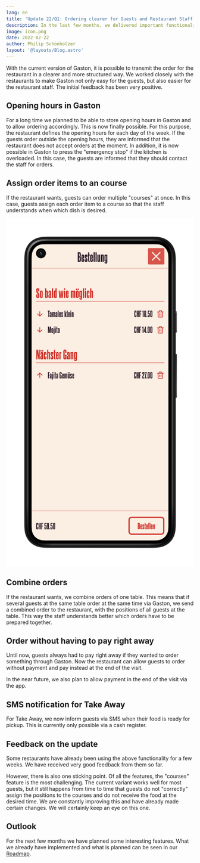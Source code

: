 ```yaml
---
lang: en
title: 'Update 22/Q1: Ordering clearer for Guests and Restaurant Staff'
description: In the last few months, we delivered important functionality to make guest orders clearer for operators. In addition, it is now possible to inform the guests at Take Away via SMS when the order is ready.
image: icon.png
date: 2022-02-22
author: Philip Schönholzer
layout: '@layouts/Blog.astro'
---
```


With the current version of Gaston, it is possible to transmit the order for the restaurant in a clearer and more structured way. We worked closely with the restaurants to make Gaston not only easy for the guests, but also easier for the restaurant staff. The initial feedback has been very positive.

## Opening hours in Gaston

For a long time we planned to be able to store opening hours in Gaston and to allow ordering accordingly. This is now finally possible. For this purpose, the restaurant defines the opening hours for each day of the week. If the guests order outside the opening hours, they are informed that the restaurant does not accept orders at the moment. In addition, it is now possible in Gaston to press the "emergency stop" if the kitchen is overloaded. In this case, the guests are informed that they should contact the staff for orders.

## Assign order items to an course

If the restaurant wants, guests can order multiple "courses" at once. In this case, guests assign each order item to a course so that the staff understands when which dish is desired.

![Assign order items to a course](courses.png?width=350)

## Combine orders

If the restaurant wants, we combine orders of one table. This means that if several guests at the same table order at the same time via Gaston, we send a combined order to the restaurant, with the positions of all guests at the table. This way the staff understands better which orders have to be prepared together.

## Order without having to pay right away

Until now, guests always had to pay right away if they wanted to order something through Gaston. Now the restaurant can allow guests to order without payment and pay instead at the end of the visit.

In the near future, we also plan to allow payment in the end of the visit via the app.

## SMS notification for Take Away

For Take Away, we now inform guests via SMS when their food is ready for pickup. This is currently only possible via a cash register.

## Feedback on the update

Some restaurants have already been using the above functionality for a few weeks. We have received very good feedback from them so far.

However, there is also one sticking point. Of all the features, the "courses" feature is the most challenging. The current variant works well for most guests, but it still happens from time to time that guests do not "correctly" assign the positions to the courses and do not receive the food at the desired time. We are constantly improving this and have already made certain changes. We will certainly keep an eye on this one.

## Outlook

For the next few months we have planned some interesting features. What we already have implemented and what is planned can be seen in our [Roadmap](https://www.notion.so/gastonsolution/Roadmap-von-Gaston-6644875d1fba4fe58cacfbf15e1ace7e).
